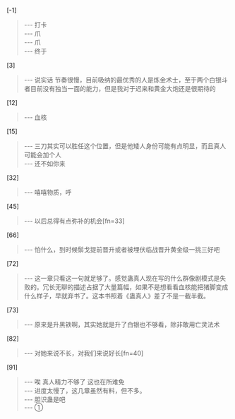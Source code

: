 
[-1] 
>--- 打卡<br>
>--- 爪<br>
>--- 爪<br>
>--- 终于<br>

[3] 
>--- 说实话 节奏很慢，目前吸纳的最优秀的人是炼金术士，至于两个白银斗者目前没有独当一面的能力，但是我对于迟来和黄金大炮还是很期待的<br>

[12] 
>--- 血核<br>

[15] 
>--- 三刀其实可以胜任这个位置，但是他矮人身份可能有点明显，而且真人可能会加个人<br>
>--- 还不如你来<br>

[32] 
>--- 嘻嘻物质，呼<br>

[45] 
>--- 以后总得有点弥补的机会[fn=33]<br>

[66] 
>--- 怕什么，到时候鬃戈提前晋升或者被埋伏临战晋升黄金级一挑三好吧<br>

[72] 
>--- 这一章只看这一句就足够了。感觉蛊真人现在写的什么群像剧模式是失败的。冗长无聊的描述占据了大量篇幅，如果不是想看看血核能把猪脚变成什么样子，早就弃书了。这本书照着《蛊真人》差了不是一截半截。<br>

[73] 
>--- 原来是升黑铁啊，其实她就是升了白银也不够看，除非敢用亡灵法术<br>

[82] 
>--- 对她来说不长，对我们来说好长[fn=40]<br>

[91] 
>--- 唉  真人精力不够了  这也在所难免<br>
>--- 进度太慢了，这几章虽然有料，但不多。<br>
>--- 胆识蛊是吧<br>
>--- ①<br>
